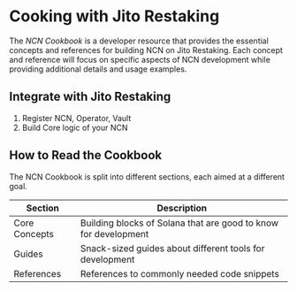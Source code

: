 # Cooking with Jito Restaking

The *NCN Cookbook* is a developer resource that 
provides the essential concepts and references for 
building NCN on Jito Restaking. Each concept and 
reference will focus on specific aspects of NCN 
development while providing additional details and usage 
examples.

## Integrate with Jito Restaking

1. Register NCN, Operator, Vault
2. Build Core logic of your NCN

## How to Read the Cookbook

The NCN Cookbook is split into different sections, each aimed at a different goal.

| Section       | Description |
|---------------|-----------------------------------------------------------------|
| Core Concepts | Building blocks of Solana that are good to know for development |
| Guides        | Snack-sized guides about different tools for development        |
| References    | References to commonly needed code snippets                     |
